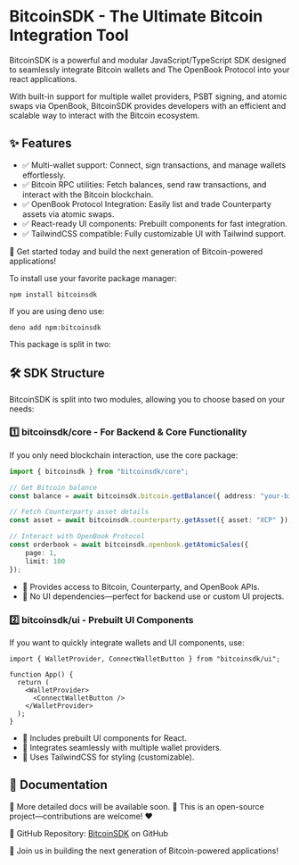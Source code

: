 # BitcoinSDK - The Ultimate Bitcoin Integration Tool
BitcoinSDK is a powerful and modular JavaScript/TypeScript SDK designed to seamlessly integrate Bitcoin wallets and The OpenBook Protocol into your react applications.

With built-in support for multiple wallet providers, PSBT signing, and atomic swaps via OpenBook, BitcoinSDK provides developers with an efficient and scalable way to interact with the Bitcoin ecosystem.

## ✨ Features
- ✅ Multi-wallet support: Connect, sign transactions, and manage wallets effortlessly.
- ✅ Bitcoin RPC utilities: Fetch balances, send raw transactions, and interact with the Bitcoin blockchain.
- ✅ OpenBook Protocol Integration: Easily list and trade Counterparty assets via atomic swaps.
- ✅ React-ready UI components: Prebuilt components for fast integration.
- ✅ TailwindCSS compatible: Fully customizable UI with Tailwind support.


🚀 Get started today and build the next generation of Bitcoin-powered applications!

To install use your favorite package manager:

`npm install bitcoinsdk`

If you are using deno use:

`deno add npm:bitcoinsdk`

This package is split in two:

## 🛠 SDK Structure
BitcoinSDK is split into two modules, allowing you to choose based on your needs:

### 1️⃣ bitcoinsdk/core - For Backend & Core Functionality
If you only need blockchain interaction, use the core package:

```ts
import { bitcoinsdk } from "bitcoinsdk/core";

// Get Bitcoin balance
const balance = await bitcoinsdk.bitcoin.getBalance({ address: "your-bitcoin-address" });

// Fetch Counterparty asset details
const asset = await bitcoinsdk.counterparty.getAsset({ asset: "XCP" });

// Interact with OpenBook Protocol
const orderbook = await bitcoinsdk.openbook.getAtomicSales({
    page: 1,
    limit: 100
});

```
- 🔹 Provides access to Bitcoin, Counterparty, and OpenBook APIs.
- 🔹 No UI dependencies—perfect for backend use or custom UI projects.


### 2️⃣ bitcoinsdk/ui - Prebuilt UI Components
If you want to quickly integrate wallets and UI components, use:

```tsx
import { WalletProvider, ConnectWalletButton } from "bitcoinsdk/ui";

function App() {
  return (
    <WalletProvider>
      <ConnectWalletButton />
    </WalletProvider>
  );
}

```
- 🔹 Includes prebuilt UI components for React.
- 🔹 Integrates seamlessly with multiple wallet providers.
- 🔹 Uses TailwindCSS for styling (customizable).



## 📖 Documentation
📌 More detailed docs will be available soon.
📌 This is an open-source project—contributions are welcome! ❤️

🔗 GitHub Repository: [BitcoinSDK](https://github.com/javiercervilla/BITCOINSDK) on GitHub

🚀 Join us in building the next generation of Bitcoin-powered applications!